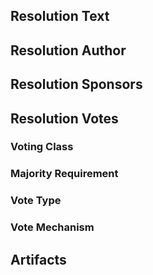 <!--
The suggested workflow of a resolution proposal is as follows:

1. Draft a motion
2. Politic some people into sponsoring it with you
3. Work with sponsors on the wording
4. Freeze the wording
5. Submit to parliamentarian before the deadline
6. Motion is presented
7. Sponsors of the motion attest
8. Discussion/debate
9. Vote

It is suggested that you complete steps 1 - 4 prior to opening an issue. The parliamentarian proposes that step 5 is to create an issue. They will then create the resolution template as a PR to be submitted for the session that the resolution will be discussed/voted on.

Please ensure to fill out the following fields to assist the Parliamentarian in preparing the resolution.

-->

## Resolution Text

[comment]: <> (Replace me)

## Resolution Author

[comment]: <> (Replace me)

## Resolution Sponsors

[comment]: <> (Replace me)

## Resolution Votes

### Voting Class

[comment]: <> (Replace me)

### Majority Requirement

[comment]: <> (Replace me)

### Vote Type

[comment]: <> (Replace me)

### Vote Mechanism

[comment]: <> (Replace me)

## Artifacts

[comment]: <> (Replace me)
